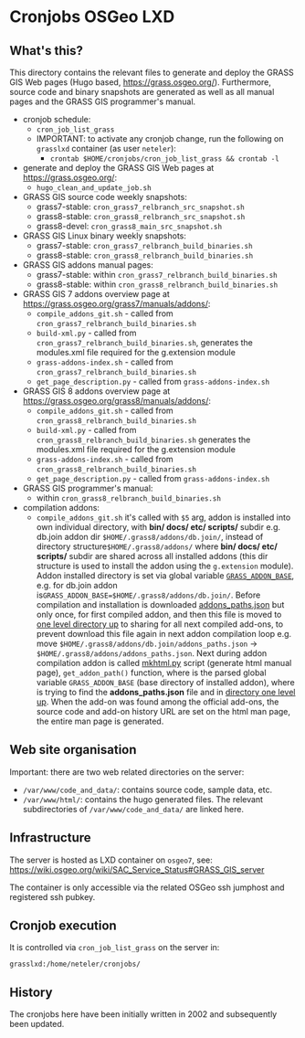 # Cronjobs OSGeo LXD

## What's this?

This directory contains the relevant files to generate and deploy the GRASS GIS
Web pages (Hugo based, <https://grass.osgeo.org/>). Furthermore, source code and
binary snapshots are generated as well as all manual pages and the GRASS GIS
programmer's manual.

* cronjob schedule:
  * `cron_job_list_grass`
  * IMPORTANT: to activate any cronjob change, run the following on `grasslxd` container (as user `neteler`):
    * `crontab $HOME/cronjobs/cron_job_list_grass && crontab -l`
* generate and deploy the GRASS GIS Web pages at <https://grass.osgeo.org/>:
  * `hugo_clean_and_update_job.sh`
* GRASS GIS source code weekly snapshots:
  * grass7-stable: `cron_grass7_relbranch_src_snapshot.sh`
  * grass8-stable: `cron_grass8_relbranch_src_snapshot.sh`
  * grass8-devel: `cron_grass8_main_src_snapshot.sh`
* GRASS GIS Linux binary weekly snapshots:
  * grass7-stable: `cron_grass7_relbranch_build_binaries.sh`
  * grass8-stable: `cron_grass8_relbranch_build_binaries.sh`
* GRASS GIS addons manual pages:
  * grass7-stable: within `cron_grass7_relbranch_build_binaries.sh`
  * grass8-stable: within `cron_grass8_relbranch_build_binaries.sh`
* GRASS GIS 7 addons overview page at <https://grass.osgeo.org/grass7/manuals/addons/>:
  * `compile_addons_git.sh` - called from `cron_grass7_relbranch_build_binaries.sh`
  * `build-xml.py` - called from `cron_grass7_relbranch_build_binaries.sh`,
    generates the modules.xml file required for the g.extension module
  * `grass-addons-index.sh` - called from `cron_grass7_relbranch_build_binaries.sh`
  * `get_page_description.py` - called from `grass-addons-index.sh`
* GRASS GIS 8 addons overview page at <https://grass.osgeo.org/grass8/manuals/addons/>:
  * `compile_addons_git.sh` - called from `cron_grass8_relbranch_build_binaries.sh`
  * `build-xml.py` - called from `cron_grass8_relbranch_build_binaries.sh`
    generates the modules.xml file required for the g.extension module
  * `grass-addons-index.sh` - called from `cron_grass8_relbranch_build_binaries.sh`
  * `get_page_description.py` - called from `grass-addons-index.sh`
* GRASS GIS programmer's manual:
  * within `cron_grass8_relbranch_build_binaries.sh`
* compilation addons:
  * `compile_addons_git.sh` it's called with `$5` arg, addon is
installed into own individual directory, with **bin/ docs/ etc/ scripts/**
subdir e.g. db.join addon dir `$HOME/.grass8/addons/db.join/`, instead of
directory structure`$HOME/.grass8/addons/` where **bin/ docs/ etc/ scripts/**
subdir are shared across all installed addons (this dir structure is used
to install the addon using the `g.extension` module). Addon installed directory
is set via global variable [`GRASS_ADDON_BASE`](https://github.com/OSGeo/grass-addons/pull/656/commits/8c08184415ec32fe409bf09b2599b0506d7650ab#diff-f0fc8363c0e166fdbe9eecb74a9e261498ec0bbf15500e56b1bb1b5ba7afb900L119),
e.g. for db.join addon is`GRASS_ADDON_BASE=$HOME/.grass8/addons/db.join/`.
Before compilation and installation is downloaded [addons_paths.json](https://github.com/OSGeo/grass-addons/pull/656/commits/8c08184415ec32fe409bf09b2599b0506d7650ab#diff-f0fc8363c0e166fdbe9eecb74a9e261498ec0bbf15500e56b1bb1b5ba7afb900R128)
but only once, for first compiled addon, and then this file is moved to
[one level directory up](https://github.com/OSGeo/grass-addons/pull/656/commits/8c08184415ec32fe409bf09b2599b0506d7650ab#diff-f0fc8363c0e166fdbe9eecb74a9e261498ec0bbf15500e56b1bb1b5ba7afb900R133)
to sharing for all next compiled add-ons, to prevent download this file
again in next addon compilation loop e.g. move
`$HOME/.grass8/addons/db.join/addons_paths.json` -> `$HOME/.grass8/addons/addons_paths.json`.
Next during addon compilation addon is called
[mkhtml.py](https://github.com/OSGeo/grass/blob/main/utils/mkhtml.py)
script (generate html manual page), `get_addon_path()` function, where is
the parsed global variable `GRASS_ADDON_BASE` (base directory of installed
addon), where is trying to find the **addons_paths.json** file and in
[directory one level up](https://github.com/OSGeo/grass/pull/2054/commits/5a374101a825c451675d18b0d59e6ac99ee6cb02#diff-3e1684c5c5d40b273b6488a9b5a5558f556d2bcf2973ba5106b6125e01aa6959R314).
When the add-on was found among the official add-ons, the source code
and add-on history URL are set on the html man page, the entire man
page is generated.

## Web site organisation

Important: there are two web related directories on the server:

* `/var/www/code_and_data/`: contains source code, sample data, etc.
* `/var/www/html/`: contains the hugo generated files. The relevant subdirectories of `/var/www/code_and_data/` are linked here.

## Infrastructure

The server is hosted as LXD container on `osgeo7`, see:
<https://wiki.osgeo.org/wiki/SAC_Service_Status#GRASS_GIS_server>

The container is only accessible via the related OSGeo ssh jumphost and registered ssh pubkey.

## Cronjob execution

It is controlled via `cron_job_list_grass` on the server in:

```text
grasslxd:/home/neteler/cronjobs/
```

## History

The cronjobs here have been initially written in 2002 and subsequently been updated.
